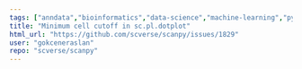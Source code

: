 ```yaml
---
tags: ["anndata","bioinformatics","data-science","machine-learning","python","scanpy","scverse","transcriptomics","visualize-data"]
title: "Minimum cell cutoff in sc.pl.dotplot"
html_url: "https://github.com/scverse/scanpy/issues/1829"
user: "gokceneraslan"
repo: "scverse/scanpy"
---
```


